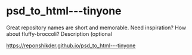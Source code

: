 # psd_to_html---tinyone
Great repository names are short and memorable. Need inspiration? How about fluffy-broccoli?  Description (optional


https://reponshikder.github.io/psd_to_html---tinyone
